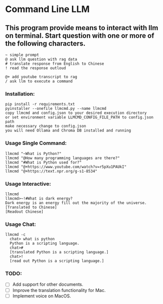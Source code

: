 # Command Line LLM
## This program provide means to interact with llm on terminal.  Start question with one or more of the following characters.
    ~ simple prompt
    @ ask llm question with rag data
    # translate response from English to Chinese
    ! read the response outloud

    @+ add youtube transcript to rag
    / ask llm to execute a command
    
### Installation:  
    pip install -r requirements.txt
    pyinstaller --onefile llmcmd.py --name llmcmd
    copy llmcmd and config.json to your desired execution directory
    or set environment variable LLMCMD_CONFIG_FILE_PATH to config.json path
    make necessary change to config.json
    you will need Ollama and Chroma DB installed and running 

### Usage Single Command:
    llmcmd "~What is Python?"
    llmcmd "@How many programming languages are there?"
    llmcmd "#What is Python used for?"
    llmcmd "@+https://www.youtube.com/watch?v=r5pXu1PAUkI"
    llmcmd "@+https://text.npr.org/g-s1-8534"
### Usage Interactive:
    llmcmd
    llmcmd>~!#What is dark energy?
    Dark energy is an energy fill out the majority of the universe.
    [Translated to Chinese]
    [Readout Chinese]
### Usage Chat:
    llmcmd -c
      chat> what is python
      Python is a scripting language.
      chat>#
      [translated Python is a scripting language.]
      chat>!
      [read out Python is a scripting language.]
### TODO:
- [ ] Add support for other documents.
- [ ] Improve the translation functionality for Mac.
- [ ] Implement voice on MacOS.
